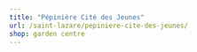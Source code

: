 ```yaml
---
title: "Pépinière Cité des Jeunes"
url: /saint-lazare/pepiniere-cite-des-jeunes/
shop: garden centre
---
```

